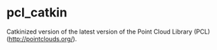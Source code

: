 # pcl_catkin
Catkinized version of the latest version of the Point Cloud Library (PCL) (http://pointclouds.org/).
